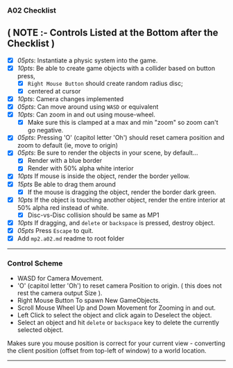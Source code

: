 

### A02 Checklist
**( NOTE :- Controls Listed at the Bottom after the Checklist )**
------

- [x] *05pts*: Instantiate a physic system into the game.
- [x] *10pts*: Be able to create game objects with a collider based on button press,
    - [x] `Right Mouse Button` should create random radius disc;
    - [x] centered at cursor
- [x] *10pts*: Camera changes implemented
- [x] *05pts*: Can move around using `WASD` or equivalent
- [x] *10pts*: Can zoom in and out using mouse-wheel.
    - [x] Make sure this is clamped at a max and min "zoom" so zoom can't go negative.
- [x] *05pts*: Pressing 'O' (capitol letter 'Oh') should reset camera position and zoom to default (ie, move to origin)
- [x] *05pts*: Be sure to render the objects in your scene, by default...
    - [x] Render with a blue border
    - [x] Render with 50% alpha white interior
- [x] *10pts* If mouse is inside the object, render the border yellow.
- [x] *15pts* Be able to drag them around
    - [x] If the mouse is dragging the object, render the border dark green.
- [x] *10pts* If the object is touching another object, render the entire interior at 50% alpha red instead of white.
    - [x] Disc-vs-Disc collision should be same as MP1
- [x] *10pts* If dragging, and `delete` or `backspace` is pressed, destroy object.
- [x] *05pts* Press `Escape` to quit.
- [x] Add `mp2.a02.md` readme to root folder
------

### Control Scheme

- WASD for Camera Movement.
- 'O' (capitol letter 'Oh') to reset camera Position to origin. ( this does not rest the camera output Size ).
- Right Mouse Button To spawn New GameObjects.
- Scroll Mouse Wheel Up and Down Movement for Zooming in and out.
- Left Click to select the object and click again to Deselect the object.
- Select an object and hit `delete` or `backspace` key to delete the currently selected object.


Makes sure you mouse position is correct for your current view - converting the client position (offset from top-left of window) to a world location.

------

